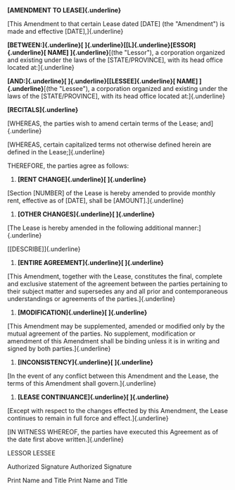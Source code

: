 **[AMENDMENT TO LEASE]{.underline}**

[This Amendment to that certain Lease dated \[DATE\] (the "Amendment")
is made and effective \[DATE\],]{.underline}

**[BETWEEN:]{.underline}[
]{.underline}[\[L]{.underline}[ESSOR]{.underline}[ NAME\]
]{.underline}**[(the \"Lessor\"), a corporation organized and existing
under the laws of the \[STATE/PROVINCE\], with its head office located
at:]{.underline}

**[AND:]{.underline}[ ]{.underline}[\[LESSEE]{.underline}[ NAME\]
]{.underline}**[(the \"Lessee\"), a corporation organized and existing
under the laws of the \[STATE/PROVINCE\], with its head office located
at:]{.underline}

**[RECITALS]{.underline}**

[WHEREAS, the parties wish to amend certain terms of the Lease;
and]{.underline}

[WHEREAS, certain capitalized terms not otherwise defined herein are
defined in the Lease;]{.underline}

THEREFORE, the parties agree as follows:

1.  **[RENT CHANGE]{.underline}[ ]{.underline}**

[Section \[NUMBER\] of the Lease is hereby amended to provide monthly
rent, effective as of \[DATE\], shall be \[AMOUNT\].]{.underline}

1.  **[OTHER CHANGES]{.underline}[ ]{.underline}**

[The Lease is hereby amended in the following additional
manner:]{.underline}

[\[DESCRIBE\]]{.underline}

1.  **[ENTIRE AGREEMENT]{.underline}[ ]{.underline}**

[This Amendment, together with the Lease, constitutes the final,
complete and exclusive statement of the agreement between the parties
pertaining to their subject matter and supersedes any and all prior and
contemporaneous understandings or agreements of the
parties.]{.underline}

1.  **[MODIFICATION]{.underline}[ ]{.underline}**

[This Amendment may be supplemented, amended or modified only by the
mutual agreement of the parties. No supplement, modification or
amendment of this Amendment shall be binding unless it is in writing and
signed by both parties.]{.underline}

1.  **[INCONSISTENCY]{.underline}[ ]{.underline}**

[In the event of any conflict between this Amendment and the Lease, the
terms of this Amendment shall govern.]{.underline}

1.  **[LEASE CONTINUANCE]{.underline}[ ]{.underline}**

[Except with respect to the changes effected by this Amendment, the
Lease continues to remain in full force and effect.]{.underline}

[IN WITNESS WHEREOF, the parties have executed this Agreement as of the
date first above written.]{.underline}

LESSOR LESSEE

Authorized Signature Authorized Signature

Print Name and Title Print Name and Title
